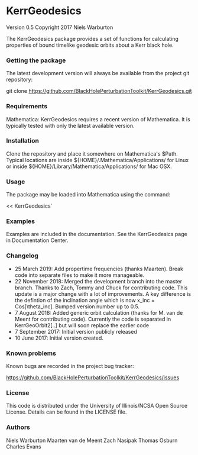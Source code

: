 # KerrGeodesics

Version 0.5
Copyright 2017 Niels Warburton

The KerrGeodesics package provides a set of functions for calculating
properties of bound timelike geodesic orbits about a Kerr black hole.


### Getting the package

The latest development version will always be available from the project git
repository:

git clone https://github.com/BlackHolePerturbationToolkit/KerrGeodesics.git


### Requirements

Mathematica: KerrGeodesics requires a recent version of Mathematica. It is 
typically tested with only the latest available version.


### Installation

Clone the repository and place it somewhere on Mathematica's $Path.
Typical locations are inside ${HOME}/.Mathematica/Applications/ for Linux or
inside ${HOME}/Library/Mathematica/Applications/ for Mac OSX.


### Usage

The package may be loaded into Mathematica using the command:

<< KerrGeodesics`


### Examples

Examples are included in the documentation. See the
KerrGeodesics page in Documentation Center.


### Changelog

- 25 March 2019: Add propertime frequencies (thanks Maarten). Break code into separate files to make it more manageable. 
- 22 November 2018: Merged the development branch into the master branch. Thanks to Zach, Tommy and Chuck for contributing code. This update is a major change with a lot of improvements. A key difference is the defintion of the inclination angle which is now x_inc = Cos[\theta_inc]. Bumped version number up to 0.5.
- 7 August 2018: Added generic orbit calculation (thanks for M. van de Meent for contributing code). Currently the code is separated in KerrGeoOrbit2[..] but will soon replace the earlier code
- 7 September 2017: Initial version publicly released
- 10 June 2017: Initial version created.


### Known problems

Known bugs are recorded in the project bug tracker:

https://github.com/BlackHolePerturbationToolkit/KerrGeodesics/issues


### License

This code is distributed under the University of Illinois/NCSA
Open Source License. Details can be found in the LICENSE file.


### Authors

Niels Warburton
Maarten van de Meent
Zach Nasipak
Thomas Osburn
Charles Evans
